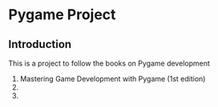 # Pygame Project

## Introduction

This is a project to follow the books on Pygame development 
1. Mastering Game Development with Pygame (1st edition)
2. 
3. 

